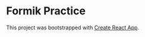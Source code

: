 # Formik Practice



This project was bootstrapped with [Create React App](https://github.com/facebookincubator/create-react-app).